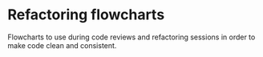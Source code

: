 # Refactoring flowcharts
Flowcharts to use during code reviews and refactoring sessions in order to make code clean and consistent.
